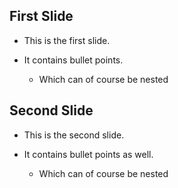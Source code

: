 ## First Slide

* This is the first slide.

* It contains bullet points.

  * Which can of course be nested

<!--

## First slide

Much like its brethren in main.md, this comment will appear in the
transcript...

-->

## Second Slide

* This is the second slide.

* It contains bullet points as well.

  * Which can of course be nested

<!--

## Second Slide

...as will this one.

-->
